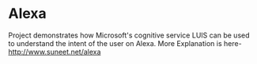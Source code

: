 # Alexa
Project demonstrates how Microsoft's cognitive service LUIS can be used to understand the intent of the user on Alexa.
More Explanation is here- http://www.suneet.net/alexa
